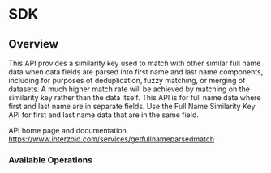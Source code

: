 # SDK

## Overview

This API provides a similarity key used to match with other similar full name data when data fields are parsed into first name and last name components, including for purposes of deduplication, fuzzy matching, or merging of datasets. A much higher match rate will be achieved by matching on the similarity key rather than the data itself. This API is for full name data where first and last name are in separate fields. Use the Full Name Similarity Key API for first and last name data that are in the same field.

API home page and documentation
<https://www.interzoid.com/services/getfullnameparsedmatch>
### Available Operations

